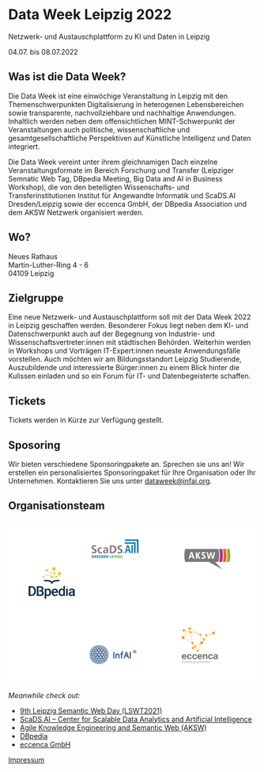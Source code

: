 # Data Week Leipzig 2022
<span class="subtitle">Netzwerk- und Austauschplattform zu KI und Daten in Leipzig</span>

<div class="subtitle"><span class="date"> 04.07. bis 08.07.2022</span></div>

## Was ist die Data Week?
Die Data Week ist eine einwöchige Veranstaltung in Leipzig mit den Themenschwerpunkten Digitalisierung in heterogenen Lebensbereichen sowie transparente, nachvollziehbare und nachhaltige Anwendungen. Inhaltlich werden neben dem offensichtlichen MINT-Schwerpunkt der Veranstaltungen auch politische, wissenschaftliche und gesamtgesellschaftliche Perspektiven auf Künstliche Intelligenz und Daten integriert.

Die Data Week vereint unter ihrem gleichnamigen Dach einzelne Veranstaltungsformate im Bereich Forschung und Transfer (Leipziger Semnatic Web Tag, DBpedia Meeting, Big Data and AI in Business Workshop), die von den beteiligten Wissenschafts- und Transferinstitutionen Institut für Angewandte Informatik und ScaDS.AI Dresden/Leipzig sowie der eccenca GmbH, der DBpedia Association und dem AKSW Netzwerk organisiert werden.

## Wo?
Neues Rathaus<br/>
Martin-Luther-Ring 4 - 6<br/>
04109 Leipzig 

## Zielgruppe
Eine neue Netzwerk- und Austauschplattform soll mit der Data Week 2022 in Leipzig geschaffen werden. Besonderer Fokus liegt neben dem KI- und Datenschwerpunkt auch auf der Begegnung von Industrie- und Wissenschaftsvertreter:innen mit städtischen Behörden. Weiterhin werden in Workshops und Vorträgen IT-Expert:innen neueste Anwendungsfälle vorstellen. Auch möchten wir am Bildungsstandort Leipzig Studierende, Auszubildende und interessierte Bürger:innen zu einem Blick hinter die Kulissen einladen und so ein Forum für IT- und Datenbegeisterte schaffen.

## Tickets
Tickets werden in Kürze zur Verfügung gestellt.

## Sposoring
Wir bieten verschiedene Sponsoringpakete an. Sprechen sie uns an! Wir erstellen ein personalisiertes Sponsoringpaket für Ihre Organisation oder Ihr Unternehmen. Kontaktieren Sie uns unter dataweek@infai.org.

## Organisationsteam

![](images/logos.png)


*Meanwhile check out:*


- [9th Leipzig Semantic Web Day (LSWT2021)](https://lswt2021.aksw.org/)
- [ScaDS.AI – Center for Scalable Data Analytics and Artificial Intelligence](https://scads.de/)
- [Agile Knowledge Engineering and Semantic Web (AKSW)](https://aksw.org/)
- [DBpedia](https://www.dbpedia.org/)
- [eccenca GmbH](https://www.eccenca.com/)

[Impressum](https://infai.org/das-institut/impressum/)
